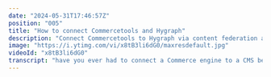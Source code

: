 ```yaml
---
date: "2024-05-31T17:46:57Z"
position: "005"
title: "How to connect Commercetools and Hygraph"
description: "Connect Commercetools to Hygraph via content federation and install a product picker app for content editors. It's all super easy, and Tim shows you how it is done in this video.\n\nGrab the codebase: https://github.com/hygraph/skncre-starter-nuxt-commercetools\nJoin our community at https://slack.hygraph.com\nCreate a free account at https://hygraph.com"
image: "https://i.ytimg.com/vi/x8tB3li6dG0/maxresdefault.jpg"
videoId: "x8tB3li6dG0"
transcript: "have you ever had to connect a Commerce engine to a CMS because content editors just have to be able to browse and select products in the CMS well in this video I'm going to show you how to do that exactly we're going to use Commerce tools and high graph together and interestingly if we do it the high graph way developers get a real benefit as well so let's talk about it this is a CMS [Music] mavick all right so what we're working on today is our skin care starter but now all our product information actually comes out of Commerce tools so when we have a look here there's like this you know product highlighter and this is actually connected to a product in commercials and then when we browse this product this product information with the ingredients description all that stuff is also coming out of Commerce tools but this stuff is then coming out of hgraph so we're enriching the data together and so you can even add it to the card and then there it is and so this is actually in the frontend starter um talking to um Commerce tools API so it created the card you can see there's the ID here and it added a line item and then I didn't implement the paying now because that's a demo but there you go and so when we look in um Commerce tools here we have our face serum and it has all the things you expect descriptions product name product key there's the variant actually even with the images the price all the things so how do you connect this product data into HRA well there is two approaches there are two approaches so first site is the data site we need to content Federate or Federate the information from Commerce tools into high graph so it becomes one API that you can query from the front endend but we also need a way for Content editors to actually browse and select a product in a super easy way so let's start with how we connect the data up so when we go to our schema you can see there's a remote source for Commerce tools here and luckily Commerce tools actually has a graphql API so there's not much to do here but just put this in make sure the authentication works and then High graph will do an introspection on the API of Commerce tools and you get all the information to do a quick view of that is let's say if I wanted to make a global query now from hgraph to Commerce tools I can actually then just do a quick test where I say okay let's grab the commer tool remote Source let's post to it and then here it actually shows me all the endpoints that you can get from commer tools so if I wanted to get like a product for example I can just say well buy ID and then type in something and you will get a product so this is not the way I've set it up in this demo because I've actually connected a product to a product page and so when we go to the product page which is this one this product page is now connected to Something in Commerce tools and so what I've done here and we'll look at this special Commerce tools field in a second because that's where the content editors are come in we've actually created a Commerce tools product field that is actually a Gra graphql field so that looks very similar to what we just saw right and so here we have a Commerce tools post and we call it the Commerce tools product and we go down and we find the product and we look it look it up by ID and then you can see here this little magical connection string here we're looking at the ID that was typed into the field in the same document called Commerce Tool's product ID and it's cast as a string and that product ID actually comes from this specific field here that is the Commerce tools product ID field that is actually your picker and how you get that field is by actually going to apps and installing the Commerce tools app so let me show you how that actually looks in content because I spoke a lot saw a lot of details but this is actually where it comes down so now this is our face serum and here I can actually select a product from Commerce St and this selection allows me to browse look at all the things I'm sorting it you see face serum is selected here right and so this is this product ID and so what is filled out here is just the ID of the product we don't store anything else and then this graphql field you don't actually see it it's just here so what this does now when you query this schema for this PDP you are able to then use that product ID and query everything else so let me show you this in the playground so I already set it up so we have a product page PDP and where the slug is in this case face serum and so we're querying everything from the page I just showed you right from the slug to the title to the OG description all the other components but then here you see the Commerce tools product and so this is actually all coming from Commerce tools now so we have one query and when I hit play I will get all the information from my page plus all the stuff from Commerce tools and so when you put this in the code it means you can query with one graphql API call to hgraph you get all the information also from Commerce tools and so this is the benefit for the front end developer because you don't need to have an SDK installed to query Commerce tools for product information you don't even need an SDK to query High graph because it's just graphql and hgraph has Federated the content for you and so so it all fits nicely and then if you look at my code base I just have a query here for a PDP for a product that queries all its components like a routine a tutorial things we just saw right so when we go to the content and we go to the our components we have a tutorial and we have a routine and that's what you see here we have the tutorial and the routine and so all that you can just query in a query like this and then get all the stuff from Commerce tools and there's a lot more information that I could get out of Commerce tools I could also get a card query or anything I wanted from here and so in my code it's now very simple when I go to a PDP page I query my product page get my stuff and I render It Anyways um I hope this made sense um you can join us at slack in our community at slack. gra.com or you can just tweet at me at at Tim benck at Twitter sorry I'm still saying Twitter I cannot say x yet um anyways that's it happy coding cheers"
---
```


